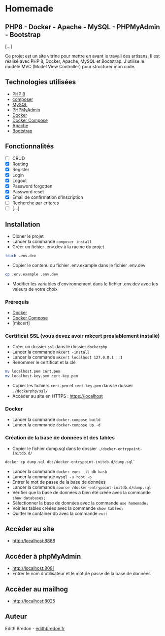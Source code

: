 # Homemade 
## PHP8 - Docker - Apache - MySQL - PHPMyAdmin - Bootstrap
[...]

Ce projet est un site vitrine pour mettre en avant le travail des artisans.
Il est réalisé avec PHP 8, Docker, Apache, MySQL et Bootstrap.
J'utilise le modèle MVC (Model View Controller) pour structurer mon code.

## Technologies utilisées

- [PHP 8](https://www.php.net/releases/8.0/en.php)
- [composer](https://getcomposer.org/)
- [MySQL](https://www.mysql.com/fr/)
- [PHPMyAdmin](https://www.phpmyadmin.net/)
- [Docker](https://www.docker.com/)
- [Docker Compose](https://docs.docker.com/compose/install/)
- [Apache](https://httpd.apache.org/)
- [Bootstrap](https://getbootstrap.com/)

## Fonctionnalités

- [ ] CRUD
- [x] Routing
- [x] Register
- [x] Login
- [x] Logout
- [x] Password forgotten
- [x] Password reset
- [x] Email de confirmation d'inscription
- [ ] Recherche par critères  
- [ ] [...]

## Installation

- Cloner le projet
- Lancer la commande `composer install`
- Créer un fichier .env.dev à la racine du projet
```bash
touch .env.dev
```
- Copier le contenu du fichier .env.example dans le fichier .env.dev
```bash
cp .env.example .env.dev
```
- Modifier les variables d'environnement dans le fichier .env.dev avec les valeurs de votre choix

### Prérequis

- [Docker](https://www.docker.com/)
- [Docker Compose](https://docs.docker.com/compose/install/)
- [mkcert]

### Certificat SSL (vous devez avoir mkcert préalablement installé)

- Créer un dossier `ssl` dans le dossier `dockerphp`
- Lancer la commande `mkcert -install`
- Lancer la commande `mkcert localhost 127.0.0.1 ::1`
- Renommer le certificat et la clé
```bash
mv localhost.pem cert.pem
mv localhost-key.pem cert-key.pem
```
- Copier les fichiers `cert.pem` et `cert-key.pem` dans le dossier `./dockerphp/ssl/`
- Accéder au site en HTTPS : [https://localhost](https://localhost)

### Docker
- Lancer la commande `docker-compose build`
- Lancer la commande `docker-compose up -d`

### Création de la base de données et des tables

- Copier le fichier dump.sql dans le dossier `./docker-entrypoint-initdb.d/`
```bash
docker cp dump.sql db:/docker-entrypoint-initdb.d/dump.sql`
```
- Lancer la commande `docker exec -it db bash`
- Lancer la commande `mysql -u root -p`
- Entrer le mot de passe de la base de données
- Lancer la commande `source /docker-entrypoint-initdb.d/dump.sql`
- Vérifier que la base de données a bien été créée avec la commande `show databases;`
- Sélectionner la base de données avec la commande `use homemade;`
- Voir les tables créées avec la commande `show tables;`
- Quitter le container db avec la commande `exit`

## Accéder au site
- [http://localhost:8888](http://localhost:8888)

## Accéder à phpMyAdmin
- [http://localhost:8081](http://localhost:8081)
- Entrer le nom d'utilisateur et le mot de passe de la base de données

## Accèder au mailhog
- [http://localhost:8025](http://localhost:8025)

## Auteur

Edith Bredon - [edithbredon.fr](https://www.edithbredon.fr/)
